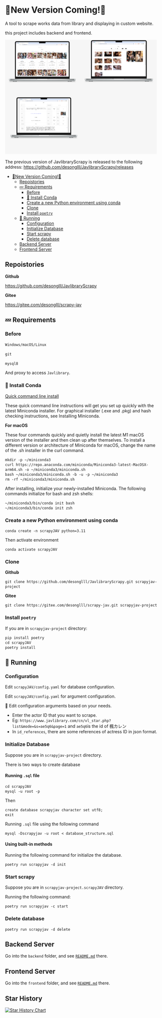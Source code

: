 # :hugs:New Version Coming!:hugs:

A tool to scrape works data from library and displaying in custom website.

this project includes backend and frontend.

<img alt="demo" src="assets/imgs/img.jpg" width="500"/>

The previous version of JavlibraryScrapy is released to the following address:
<https://github.com/desonglll/JavlibraryScrapy/releases>

- [:hugs:New Version Coming!:hugs:](#hugsnew-version-cominghugs)
    - [Repoistories](#repoistories)
    - [:zzz: Requirements](#zzz-requirements)
        - [Before](#before)
        - [:snake: Install Conda](#snake-install-conda)
        - [Create a new Python environment using conda](#create-a-new-python-environment-using-conda)
        - [Clone](#clone)
        - [Install `poetry`](#install-poetry)
    - [:rocket: Running](#rocket-running)
        - [Configuration](#configuration)
        - [Initialize Database](#initialize-database)
        - [Start scrapy](#start-scrapy)
        - [Delete database](#delete-database)
    - [Backend Server](#backend-server)
    - [Frontend Server](#frontend-server)

## Repoistories

**Github**

<https://github.com/desonglll/JavlibraryScrapy>

**Gitee**

<https://gitee.com/desonglll/scrapy-jav>

## :zzz: Requirements

### Before

`Windows/macOS/Linux`

`git`

`mysql8`

And proxy to access `Javlibrary`.

### :snake: Install Conda

[Quick command line install](https://docs.anaconda.com/free/miniconda/)

These quick command line instructions will get you set up quickly with the latest Miniconda installer. For graphical
installer (.exe and .pkg) and hash checking instructions, see Installing Miniconda.

**For macOS**

These four commands quickly and quietly install the latest M1 macOS version of the installer and then clean up after
themselves. To install a different version or architecture of Miniconda for macOS, change the name of the .sh installer
in the curl command.

```shell
mkdir -p ~/miniconda3
curl https://repo.anaconda.com/miniconda/Miniconda3-latest-MacOSX-arm64.sh -o ~/miniconda3/miniconda.sh
bash ~/miniconda3/miniconda.sh -b -u -p ~/miniconda3
rm -rf ~/miniconda3/miniconda.sh
```

After installing, initialize your newly-installed Miniconda. The following commands initialize for bash and zsh shells:

```shell
~/miniconda3/bin/conda init bash
~/miniconda3/bin/conda init zsh
```

### Create a new Python environment using conda

```shell
conda create -n scrapyJAV python=3.11
```

Then activate environment

```shell
conda activate scrapyJAV
```

### Clone

**Github**

```shell
git clone https://github.com/desonglll/JavlibraryScrapy.git scrapyjav-project
```

**Gitee**

```shell
git clone https://gitee.com/desonglll/scrapy-jav.git scrapyjav-project
```

### Install `poetry`

If you are in `scrapyjav-project` directory:

```shell
pip install poetry
cd scrapyJAV
poetry install
```

## :rocket: Running

### Configuration

Edit `scrapyJAV/config.yaml` for database configuration.

Edit `scrapyJAV/config.yaml` for argument configuration.

:pencil: Edit configuration arguments based on your needs.

- Enter the actor ID that you want to scrape.
- Eg: `https://www.javlibrary.com/cn/vl_star.php?list&mode=&s=ae5q6&page=1` and `ae5q6`is the id of 楓カレン
- In `id_references`, there are some references of actress ID in json format.

### Initialize Database

Suppose you are in `scrapyjav-project` directory.

There is two ways to create database

#### Running `.sql` file

```shell
cd scrapyJAV
mysql -u root -p
```

Then

```mysql
create database scrapyjav character set utf8;
exit
```

Running `.sql` file using the following command

```shell
mysql -Dscrapyjav -u root < database_structure.sql
```

#### Using built-in methods

Running the following command for initialize the database.

```shell
poetry run scrapyjav -d init
```

### Start scrapy

Suppose you are in `scrapyjav-project.scrapyJAV` directory.

Running the following command:

```shell
poetry run scrapyjav -c start
```

### Delete database

```shell
poetry run scrapyjav -d delete
```

## Backend Server

Go into the `backend` folder, and see [`README.md`](./backend/README.md) there.

## Frontend Server

Go into the `frontend` folder, and see [`README.md`](./frontend/README.md) there.

## Star History

[![Star History Chart](https://api.star-history.com/svg?repos=desonglll/JavlibraryScrapy&type=Date)](https://star-history.com/#desonglll/JavlibraryScrapy&Date)
